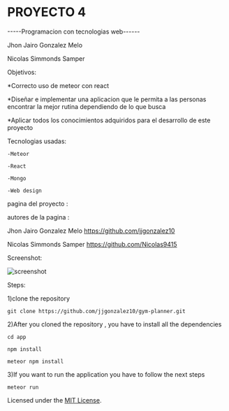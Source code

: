 # PROYECTO 4
-----Programacion con tecnologias web------


Jhon Jairo Gonzalez Melo

Nicolas Simmonds Samper 


Objetivos:

*Correcto uso de meteor con react  

*Diseñar e implementar una aplicacion que le permita a las personas encontrar la mejor rutina dependiendo de lo que busca

*Aplicar todos los conocimientos adquiridos para el desarrollo de este proyecto


Tecnologias usadas:

    -Meteor

    -React

    -Mongo

    -Web design

pagina del proyecto : 

autores de la pagina : 

Jhon Jairo Gonzalez Melo https://github.com/jjgonzalez10

Nicolas Simmonds Samper  https://github.com/Nicolas9415

Screenshot:

![screenshot](https://raw.githubusercontent.com/jjgonzalez10/gym-planner/master/app/public/images/gym-routine.png)

Steps:

1)clone the repository 

    git clone https://github.com/jjgonzalez10/gym-planner.git

2)After you cloned the repository , you have to install all the dependencies

    cd app

    npm install 

    meteor npm install

3)If you want to run the application you have to follow the next steps

    meteor run 
    


Licensed under the [MIT License](LICENSE).
